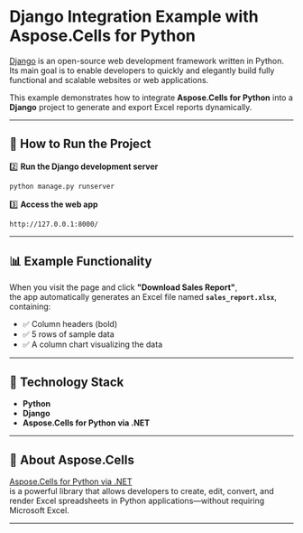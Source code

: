 # Django Integration Example with Aspose.Cells for Python

[Django](https://github.com/django/django) is an open-source web development framework written in Python.  
Its main goal is to enable developers to quickly and elegantly build fully functional and scalable websites or web applications.

This example demonstrates how to integrate **Aspose.Cells for Python** into a **Django** project to generate and export Excel reports dynamically.

---

## 🚀 How to Run the Project

2️⃣ **Run the Django development server**
```bash
python manage.py runserver
```

3️⃣ **Access the web app**
```
http://127.0.0.1:8000/
```

---

## 📊 Example Functionality

When you visit the page and click **"Download Sales Report"**,  
the app automatically generates an Excel file named **`sales_report.xlsx`**, containing:

- ✅ Column headers (bold)  
- ✅ 5 rows of sample data  
- ✅ A column chart visualizing the data  

---

## 🧩 Technology Stack

- **Python**
- **Django**
- **Aspose.Cells for Python via .NET**

---

## 📘 About Aspose.Cells

[Aspose.Cells for Python via .NET](https://products.aspose.com/cells/python-net/)  
is a powerful library that allows developers to create, edit, convert, and render Excel spreadsheets in Python applications—without requiring Microsoft Excel.

---
